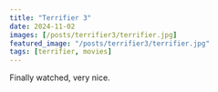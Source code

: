 ```yaml
---
title: "Terrifier 3"
date: 2024-11-02
images: [/posts/terrifier3/terrifier.jpg]
featured_image: "/posts/terrifier3/terrifier.jpg"
tags: [terrifier, movies]
---
```


Finally watched, very nice.